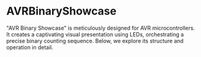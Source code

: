 # AVRBinaryShowcase
"AVR Binary Showcase" is meticulously designed for AVR microcontrollers. It creates a captivating visual presentation using LEDs, orchestrating a precise binary counting sequence. Below, we explore its structure and operation in detail.
